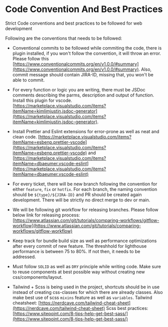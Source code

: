 # Code Convention And Best Practices
Strict Code conventions and best practices to be followed for web development

Following are the conventions that needs to be followed:

- Conventional commits to be followed while commiting the code, there is plugin installed, if you won't follow the convention, it will throw an error. Please follow this [https://www.conventionalcommits.org/en/v1.0.0/#summary](https://www.conventionalcommits.org/en/v1.0.0/#summary). Also, commit message should contain JIRA-ID, missing that, you won't be able to commit.

- For every function or logic you are writing, there must be JSDoc comments describing the parms, description and output of function. Install this plugin for vscode. [https://marketplace.visualstudio.com/items?itemName=kimlimjustin.jsdoc-generator](https://marketplace.visualstudio.com/items?itemName=kimlimjustin.jsdoc-generator). 

- Install Prettier and Eslint extensions for error-prone as well as neat and clean code. 
[https://marketplace.visualstudio.com/items?itemName=esbenp.prettier-vscode](https://marketplace.visualstudio.com/items?itemName=esbenp.prettier-vscode) and 
[https://marketplace.visualstudio.com/items?itemName=dbaeumer.vscode-eslint](https://marketplace.visualstudio.com/items?itemName=dbaeumer.vscode-eslint)

- For every ticket, there will be new branch following the convention for either `feature`, `fix` or `hotfix`. For each branch, the naming convention should be `${type}/${JIRA-ID}` and PR should be created again development. There will be strictly no direct merge to dev or main.

- We will be following git workflow for releasing branches. Please follow below link for releasing process:
[https://www.atlassian.com/git/tutorials/comparing-workflows/gitflow-workflow](https://www.atlassian.com/git/tutorials/comparing-workflows/gitflow-workflow)

- Keep track for bundle build size as well as performance optimizations after every commit of new feature. The threshhold for lighthouse performance is between 75 to 80%. If not then, it needs to be addressed.

- Must follow `SOLID` as well as `DRY` principle while writing code. Make sure to reuse components at best possible way without creating new css/components/layout.

- Tailwind + Scss is being used in the project, shortcuts should be in use instead of creating css-classes for which there are already classes. Also make best use of scss `mixins` feature as well as `variables`. 
Tailwind cheatsheet: [https://nerdcave.com/tailwind-cheat-sheet](https://nerdcave.com/tailwind-cheat-sheet)
Scss best practices: [https://www.sitepoint.com/8-tips-help-get-best-sass/](https://www.sitepoint.com/8-tips-help-get-best-sass/)
